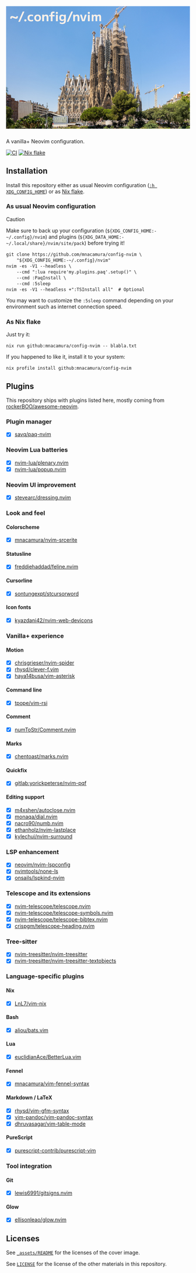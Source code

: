 # ![~/.config/nvim](_assets/sagrada_falimia.jpg)

A vanilla+ Neovim configuration.

[![CI][ci_bdg]][ci_lnk]
[![Nix flake][nf_bdg]][nf_lnk]

[ci_bdg]: https://img.shields.io/github/actions/workflow/status/mnacamura/config-nvim/ci.yml?style=flat-square&logo=github&label=CI
[ci_lnk]: https://github.com/mnacamura/config-nvim/actions/workflows/ci.yml
[nf_bdg]: https://img.shields.io/github/actions/workflow/status/mnacamura/config-nvim/nix.yml?style=flat-square&logo=nixos&logoColor=7ebae4&label=Nix%20flake
[nf_lnk]: https://github.com/mnacamura/config-nvim/actions/workflows/nix.yml

## Installation

Install this repository either as usual Neovim configuration
([`:h XDG_CONFIG_HOME`][1]) or as [Nix flake][2].

### As usual Neovim configuration

> [!CAUTION]
> Make sure to back up your configuration
> (`${XDG_CONFIG_HOME:-~/.config}/nvim`) and plugins
> (`${XDG_DATA_HOME:-~/.local/share}/nvim/site/pack`) before trying it!

```console
git clone https://github.com/mnacamura/config-nvim \
    "${XDG_CONFIG_HOME:-~/.config}/nvim"
nvim -es -V1 --headless \
    --cmd ":lua require'my.plugins.paq'.setup()" \
    --cmd :PaqInstall \
    --cmd :5sleep
nvim -es -V1 --headless +":TSInstall all"  # Optional
```

You may want to customize the `:5sleep` command depending on your environment
such as internet connection speed.

### As Nix flake

Just try it:

```console
nix run github:mnacamura/config-nvim -- blabla.txt
```

If you happened to like it, install it to your system:

```console
nix profile install github:mnacamura/config-nvim
```

## Plugins

This repository ships with plugins listed here,
mostly coming from [rockerBOO/awesome-neovim][3].

### Plugin manager

- [x] [savq/paq-nvim][4]

### Neovim Lua batteries

- [x] [nvim-lua/plenary.nvim][5]
- [x] [nvim-lua/popup.nvim][6]

### Neovim UI improvement

- [x] [stevearc/dressing.nvim][7]

### Look and feel

#### Colorscheme

- [x] [mnacamura/nvim-srcerite][8]

#### Statusline

- [x] [freddiehaddad/feline.nvim][9]

#### Cursorline

- [x] [sontungexpt/stcursorword][10]

#### Icon fonts

- [x] [kyazdani42/nvim-web-devicons][11]

### Vanilla+ experience

#### Motion

- [x] [chrisgrieser/nvim-spider][12]
- [x] [rhysd/clever-f.vim][13]
- [x] [haya14busa/vim-asterisk][14]

#### Command line

- [x] [tpope/vim-rsi][15]

#### Comment

- [x] [numToStr/Comment.nvim][16]

#### Marks

- [x] [chentoast/marks.nvim][17]

#### Quickfix

- [x] [gitlab:yorickpeterse/nvim-pqf][18]

#### Editing support

- [x] [m4xshen/autoclose.nvim][19]
- [x] [monaqa/dial.nvim][20]
- [x] [nacro90/numb.nvim][21]
- [x] [ethanholz/nvim-lastplace][22]
- [x] [kylechui/nvim-surround][23]

### LSP enhancement

- [x] [neovim/nvim-lspconfig][24]
- [x] [nvimtools/none-ls][25]
- [x] [onsails/lspkind-nvim][26]

### Telescope and its extensions

- [x] [nvim-telescope/telescope.nvim][27]
- [x] [nvim-telescope/telescope-symbols.nvim][28]
- [x] [nvim-telescope/telescope-bibtex.nvim][29]
- [x] [crispgm/telescope-heading.nvim][30]

### Tree-sitter

- [x] [nvim-treesitter/nvim-treesitter][31]
- [x] [nvim-treesitter/nvim-treesitter-textobjects][32]

### Language-specific plugins

#### Nix

- [x] [LnL7/vim-nix][33]

#### Bash

- [x] [aliou/bats.vim][34]

#### Lua

- [x] [euclidianAce/BetterLua.vim][35]

#### Fennel

- [x] [mnacamura/vim-fennel-syntax][36]

#### Markdown / LaTeX

- [x] [rhysd/vim-gfm-syntax][37]
- [x] [vim-pandoc/vim-pandoc-syntax][38]
- [x] [dhruvasagar/vim-table-mode][39]

#### PureScript

- [x] [purescript-contrib/purescript-vim][42]

### Tool integration

#### Git

- [x] [lewis6991/gitsigns.nvim][40]

#### Glow

- [x] [ellisonleao/glow.nvim][41]

## Licenses

See [`_assets/README`](_assets/README) for the licenses of the cover image.

See [`LICENSE`](LICENSE) for the license of the other materials in this
repository.

[1]: https://neovim.io/doc/user/starting.html#%24XDG_CONFIG_HOME
[2]: https://nix.dev/concepts/flakes
[3]: https://github.com/rockerBOO/awesome-neovim
[4]: https://github.com/savq/paq-nvim
[5]: https://github.com/nvim-lua/plenary.nvim
[6]: https://github.com/nvim-lua/popup.nvim
[7]: https://github.com/stevearc/dressing.nvim
[8]: https://github.com/mnacamura/nvim-srcerite
[9]: https://github.com/freddiehaddad/feline.nvim
[10]: https://github.com/sontungexpt/stcursorword
[11]: https://github.com/kyazdani42/nvim-web-devicons
[12]: https://github.com/chrisgrieser/nvim-spider
[13]: https://github.com/rhysd/clever-f.vim
[14]: https://github.com/haya14busa/vim-asterisk
[15]: https://github.com/tpope/vim-rsi
[16]: https://github.com/numToStr/Comment.nvim
[17]: https://github.com/chentoast/marks.nvim
[18]: https://gitlab.com/yorickpeterse/nvim-pqf
[19]: https://github.com/m4xshen/autoclose.nvim
[20]: https://github.com/monaqa/dial.nvim
[21]: https://github.com/nacro90/numb.nvim
[22]: https://github.com/ethanholz/nvim-lastplace
[23]: https://github.com/kylechui/nvim-surround
[24]: https://github.com/neovim/nvim-lspconfig
[25]: https://github.com/nvimtools/none-ls.nvim
[26]: https://github.com/onsails/lspkind-nvim
[27]: https://github.com/nvim-telescope/telescope.nvim
[28]: https://github.com/nvim-telescope/telescope-symbols.nvim
[29]: https://github.com/nvim-telescope/telescope-bibtex.nvim
[30]: https://github.com/crispgm/telescope-heading.nvim
[31]: https://github.com/nvim-treesitter/nvim-treesitter
[32]: https://github.com/nvim-treesitter/nvim-treesitter-textobjects
[33]: https://github.com/LnL7/vim-nix
[34]: https://github.com/aliou/bats.vim
[35]: https://github.com/euclidianAce/BetterLua.vim
[36]: https://github.com/mnacamura/vim-fennel-syntax
[37]: https://github.com/rhysd/vim-gfm-syntax
[38]: https://github.com/vim-pandoc/vim-pandoc-syntax
[39]: https://github.com/dhruvasagar/vim-table-mode
[42]: https://github.com/purescript-contrib/purescript-vim
[40]: https://github.com/lewis6991/gitsigns.nvim
[41]: https://github.com/ellisonleao/glow.nvim

<!-- vim: set ft=markdown.gfm tw=80 nowrap: -->
